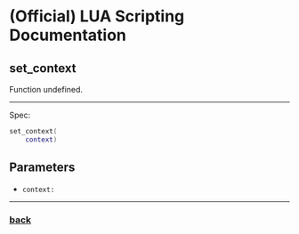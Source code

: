 
# (Official) LUA Scripting Documentation

## set_context

Function undefined.

___

Spec:

```lua
set_context(
	context)
```

## Parameters

- `context:` 

___

### [back](../other)
